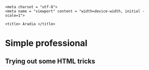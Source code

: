 <!DOCTYPE html>

<html>
  <head>
    
    <meta charset = "utf-8">
    <meta name = "viewport" content = "width=device-width, initial - scale=1">
    
    <title> Aradia </title>

  </head>
  
  <body>
  <h1> Simple professional </h1>
  <h2> Trying out some HTML tricks </h2>
  
  
  
  </body>

</html>


